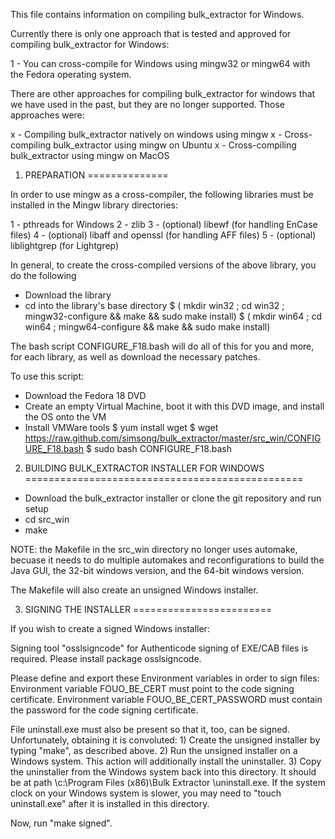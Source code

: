 This file contains information on compiling bulk_extractor for Windows.

Currently there is only one approach that is tested and approved for compiling bulk_extractor for Windows:

  1 - You can cross-compile for Windows using mingw32 or mingw64 with
  the Fedora operating system.

There are other approaches for compiling bulk_extractor for windows
that we have used in the past, but they are no longer supported. Those
approaches were:

  x - Compiling bulk_extractor natively on windows using mingw
  x - Cross-compiling bulk_extractor using mingw on Ubuntu
  x - Cross-compiling bulk_extractor using mingw on MacOS



1. PREPARATION
==============

In order to use mingw as a cross-compiler, the following libraries
must be installed in the Mingw library directories:

  1 - pthreads for Windows
  2 - zlib
  3 - (optional) libewf (for handling EnCase files)
  4 - (optional) libaff and openssl (for handling AFF files) 
  5 - (optional) liblightgrep (for Lightgrep)

In general, to create the cross-compiled versions of the above
library, you do the following

  - Download the library
  - cd into the library's base directory
  $ ( mkdir win32 ; cd win32 ; mingw32-configure && make && sudo make install)
  $ ( mkdir win64 ; cd win64 ; mingw64-configure && make && sudo make install)

The bash script CONFIGURE_F18.bash will do all of this for you and
more, for each library, as well as download the necessary patches.

To use this script:

 - Download the Fedora 18 DVD
 - Create an empty Virtual Machine, boot it with this DVD image, and
   install the OS onto the VM
 - Install VMWare tools
 $ yum install wget
 $ wget https://raw.github.com/simsong/bulk_extractor/master/src_win/CONFIGURE_F18.bash
 $ sudo bash CONFIGURE_F18.bash
  
2. BUILDING BULK_EXTRACTOR INSTALLER FOR WINDOWS
================================================

 - Download the bulk_extractor installer or clone the git repository and run setup
 - cd src_win
 - make

NOTE: the Makefile in the src_win directory no longer uses automake,
becuase it needs to do multiple automakes and reconfigurations to
build the Java GUI, the 32-bit windows version, and the 64-bit windows version.

The Makefile will also create an unsigned Windows installer.



3. SIGNING THE INSTALLER
========================

If you wish to create a signed Windows installer:

Signing tool "osslsigncode" for Authenticode signing of EXE/CAB files is required.
Please install package osslsigncode.

Please define and export these Environment variables in order to sign files:
Environment variable FOUO_BE_CERT must point to the code signing certificate.
Environment variable FOUO_BE_CERT_PASSWORD must contain the password for the code signing certificate.

File uninstall.exe must also be present so that it, too, can be signed.
Unfortunately, obtaining it is convoluted:
    1) Create the unsigned installer by typing "make", as described above.
    2) Run the unsigned installer on a Windows system.  This action will
       additionally install the uninstaller.
    3) Copy the uninstaller from the Windows system back into this directory.
       It should be at path \c:\Program Files (x86)\Bulk Extractor <version>\uninstall.exe.
If the system clock on your Windows system is slower, you may need to "touch uninstall.exe"
after it is installed in this directory.

Now, run "make signed".

